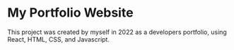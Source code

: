 # My Portfolio Website 

This project was created by myself in 2022 as a developers portfolio, using React, HTML, CSS, and Javascript. 

